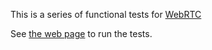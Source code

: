This is a series of functional tests for
[WebRTC](http://dev.w3.org/2011/webrtc/editor/webrtc.html)

See [the web page](http://ianb.github.com/webrtc-tests/) to run the tests.
